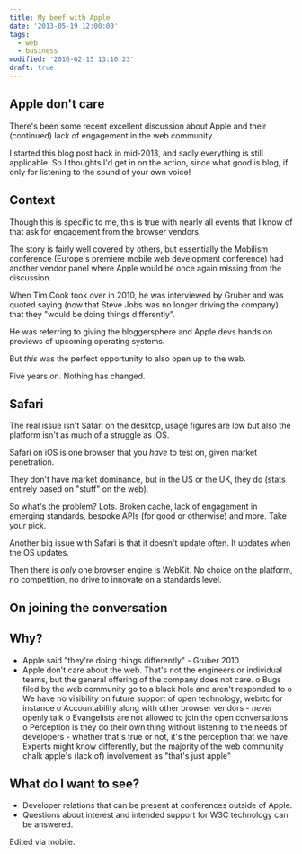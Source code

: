 ```yaml
---
title: My beef with Apple
date: '2013-05-19 12:00:00'
tags:
  - web
  - business
modified: '2016-02-15 13:10:23'
draft: true
---
```

## Apple don't care

There's been some recent excellent discussion about Apple and their (continued) lack of engagement in the web community.

I started this blog post back in mid-2013, and sadly everything is still applicable. So I thoughts I'd get in on the action, since what good is blog, if only for listening to the sound of your own voice!

## Context

Though this is specific to me, this is true with nearly all events that I know of that ask for engagement from the browser vendors.

The story is fairly well covered by others, but essentially the Mobilism conference (Europe's premiere mobile web development conference) had another vendor panel where Apple would be once again missing from the discussion.

When Tim Cook took over in 2010, he was interviewed by Gruber and was quoted saying (now that Steve Jobs was no longer driving the company) that they "would be doing things differently".

He was referring to giving the bloggersphere and Apple devs hands on previews of upcoming operating systems.

But *this* was the perfect opportunity to also open up to the web.

Five years on. Nothing has changed.

## Safari

The real issue isn't Safari on the desktop, usage figures are low but also the platform isn't as much of a struggle as iOS.

Safari on iOS is one browser that you *have* to test on, given market penetration.

They don't have market dominance, but in the US or the UK, they do (stats entirely based on "stuff" on the web).

So what's the problem? Lots. Broken cache, lack of engagement in emerging standards, bespoke APIs (for good or otherwise) and more. Take your pick.

Another big issue with Safari is that it doesn't update often. It updates when the OS updates.

Then there is *only* one browser engine is WebKit. No choice on the platform, no competition, no drive to innovate on a standards level.

## On joining the conversation



## Why?

- Apple said "they're doing things differently" - Gruber 2010
- Apple don't care about the web. That's not the engineers or individual teams, but the general offering of the company does not care.
  o Bugs filed by the web community go to a black hole and aren't responded to
  o We have no visibility on future support of open technology, webrtc for instance
  o Accountability along with other browser vendors - *never* openly talk
  o Evangelists are not allowed to join the open conversations
  o Perception is they do their own thing without listening to the needs of developers - whether that's true or not, it's the perception that we have. Experts might know differently, but the majority of the web community chalk apple's (lack of) involvement as "that's just apple"

## What do I want to see?

- Developer relations that can be present at conferences outside of Apple.
- Questions about interest and intended support for W3C technology can be answered.

Edited via mobile.
